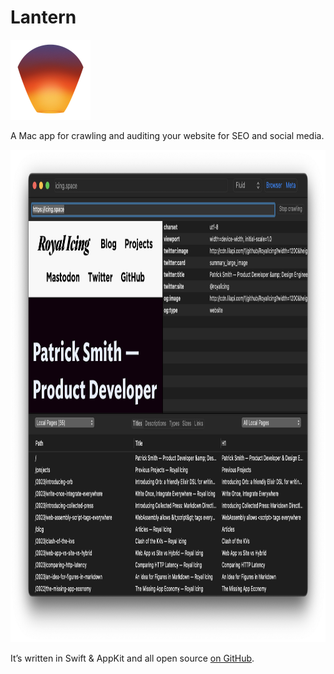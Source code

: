 ---
---
# Lantern

<img src="./lantern-logo-256.png" width="128" height="128" alt="Lantern’s icon">

A Mac app for crawling and auditing your website for SEO and social media.

<img src="lantern-screenshot.png" width="980" height="788" alt="A screenshot of Lantern crawling this website.">

It’s written in Swift & AppKit and all open source [on GitHub](https://github.com/RoyalIcing/Lantern).
